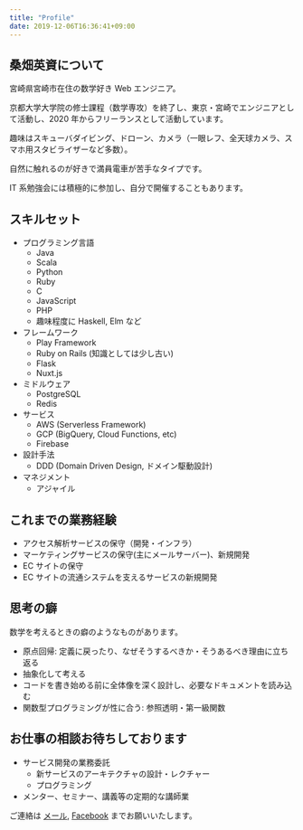```yaml
---
title: "Profile"
date: 2019-12-06T16:36:41+09:00
---
```


## 桑畑英資について

宮崎県宮崎市在住の数学好き Web エンジニア。

京都大学大学院の修士課程（数学専攻）を終了し、東京・宮崎でエンジニアとして活動し、2020 年からフリーランスとして活動しています。

趣味はスキューバダイビング、ドローン、カメラ（一眼レフ、全天球カメラ、スマホ用スタビライザーなど多数）。

自然に触れるのが好きで満員電車が苦手なタイプです。

IT 系勉強会には積極的に参加し、自分で開催することもあります。

## スキルセット

- プログラミング言語
  - Java
  - Scala
  - Python
  - Ruby
  - C
  - JavaScript
  - PHP
  - 趣味程度に Haskell, Elm など
- フレームワーク
  - Play Framework
  - Ruby on Rails (知識としては少し古い)
  - Flask
  - Nuxt.js
- ミドルウェア
  - PostgreSQL
  - Redis
- サービス
  - AWS (Serverless Framework)
  - GCP (BigQuery, Cloud Functions, etc)
  - Firebase
- 設計手法
  - DDD (Domain Driven Design, ドメイン駆動設計)
- マネジメント
  - アジャイル

## これまでの業務経験

- アクセス解析サービスの保守（開発・インフラ）
- マーケティングサービスの保守(主にメールサーバー)、新規開発
- EC サイトの保守
- EC サイトの流通システムを支えるサービスの新規開発

## 思考の癖

数学を考えるときの癖のようなものがあります。

- 原点回帰: 定義に戻ったり、なぜそうするべきか・そうあるべき理由に立ち返る
- 抽象化して考える
- コードを書き始める前に全体像を深く設計し、必要なドキュメントを読み込む
- 関数型プログラミングが性に合う: 参照透明・第一級関数

## お仕事の相談お待ちしております

- サービス開発の業務委託
  - 新サービスのアーキテクチャの設計・レクチャー
  - プログラミング
- メンター、セミナー、講義等の定期的な講師業

ご連絡は [メール](mailto:mather314+work@gmail.com), [Facebook](https://facebook.com/ekuwahata) までお願いいたします。
